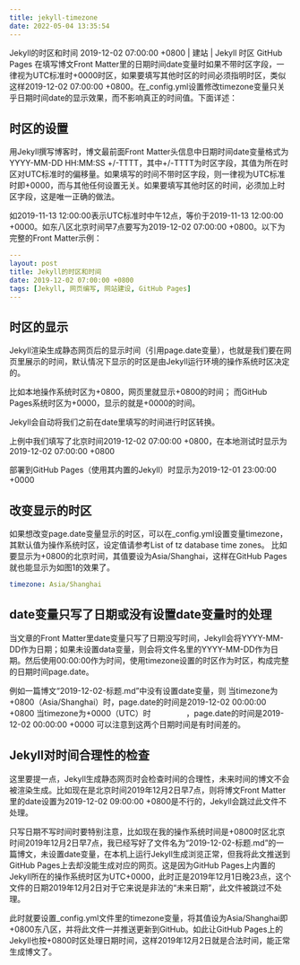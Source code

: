 ```yaml
---
title: jekyll-timezone
date: 2022-05-04 13:35:54
---
```


Jekyll的时区和时间
2019-12-02 07:00:00 +0800 |  建站 |  Jekyll 时区 GitHub Pages
在填写博文Front Matter里的日期时间date变量时如果不带时区字段，一律视为UTC标准时+0000时区，如果要填写其他时区的时间必须指明时区，类似这样2019-12-02 07:00:00 +0800。在_config.yml设置修改timezone变量只关乎日期时间date的显示效果，而不影响真正的时间值。下面详述：

<!-- more -->

## 时区的设置

用Jekyll撰写博客时，博文最前面Front Matter头信息中日期时间date变量格式为YYYY-MM-DD HH:MM:SS +/-TTTT，其中+/-TTTT为时区字段，其值为所在时区对UTC标准时的偏移量。如果填写的时间不带时区字段，则一律视为UTC标准时即+0000，而与其他任何设置无关。如果要填写其他时区的时间，必须加上时区字段，这是唯一正确的做法。

如2019-11-13 12:00:00表示UTC标准时中午12点，等价于2019-11-13 12:00:00 +0000。如东八区北京时间早7点要写为2019-12-02 07:00:00 +0800。以下为完整的Front Matter示例：

```yml
---
layout: post
title: Jekyll的时区和时间
date: 2019-12-02 07:00:00 +0800
tags: [Jekyll, 网页编写, 网站建设, GitHub Pages]
---
```

## 时区的显示

Jekyll渲染生成静态网页后的显示时间（引用page.date变量），也就是我们要在网页里展示的时间，默认情况下显示的时区是由Jekyll运行环境的操作系统时区决定的。

比如本地操作系统时区为+0800，网页里就显示+0800的时间；
而GitHub Pages系统时区为+0000，显示的就是+0000的时间。

Jekyll会自动将我们之前在date里填写的时间进行时区转换。

上例中我们填写了北京时间2019-12-02 07:00:00 +0800，在本地测试时显示为2019-12-02 07:00:00 +0800

部署到GitHub Pages（使用其内置的Jekyll）时显示为2019-12-01 23:00:00 +0000

## 改变显示的时区

如果想改变page.date变量显示的时区，可以在_config.yml设置变量timezone，其默认值为操作系统时区，设定值请参考List of tz database time zones。 比如要显示为+0800的北京时间，其值要设为Asia/Shanghai，这样在GitHub Pages就也能显示为如图1的效果了。

```yml
timezone: Asia/Shanghai
```

## date变量只写了日期或没有设置date变量时的处理

当文章的Front Matter里date变量只写了日期没写时间，Jekyll会将YYYY-MM-DD作为日期；如果未设置data变量，则会将文件名里的YYYY-MM-DD作为日期。然后使用00:00:00作为时间，使用timezone设置的时区作为时区，构成完整的日期时间page.date。

例如一篇博文“2019-12-02-标题.md”中没有设置date变量，则
当timezone为+0800（Asia/Shanghai）时，page.date的时间是2019-12-02 00:00:00 +0800
当timezone为+0000（UTC）时     ，page.date的时间是2019-12-02 00:00:00 +0000
可以注意到这两个日期时间是有时间差的。

## Jekyll对时间合理性的检查

这里要提一点，Jekyll生成静态网页时会检查时间的合理性，未来时间的博文不会被渲染生成。比如现在是北京时间2019年12月2日早7点，则将博文Front Matter里的date设置为2019-12-02 09:00:00 +0800是不行的，Jekyll会跳过此文件不处理。

只写日期不写时间时要特别注意，比如现在我的操作系统时间是+0800时区北京时间2019年12月2日早7点，我已经写好了文件名为“2019-12-02-标题.md”的一篇博文，未设置date变量，在本机上运行Jekyll生成浏览正常，但我将此文推送到GitHub Pages上去却没能生成对应的网页。这是因为GitHub Pages上内置的Jekyll所在的操作系统时区为UTC+0000，此时正是2019年12月1日晚23点，这个文件的日期2019年12月2日对于它来说是非法的“未来日期”，此文件被跳过不处理。

此时就要设置_config.yml文件里的timezone变量，将其值设为Asia/Shanghai即+0800东八区，并将此文件一并推送更新到GitHub。如此让GitHub Pages上的Jekyll也按+0800时区处理日期时间，这样2019年12月2日就是合法时间，能正常生成博文了。
